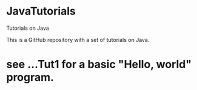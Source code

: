 # JavaTutorials
Tutorials on Java

This is a GitHub repository with a set of tutorials on Java.

# see ...Tut1 for a basic "Hello, world" program.
